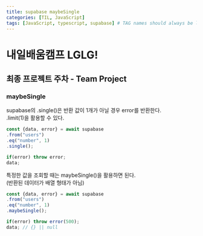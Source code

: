 ```yaml
---
title: supabase maybeSingle
categories: [TIL, JavaScript]
tags: [JavaScript, typescript, supabase] # TAG names should always be lowercase
---
```


# 내일배움캠프 LGLG!

## 최종 프로젝트 주차 - Team Project

### maybeSingle

supabase의 .single()은 반환 값이 1개가 아닐 경우 error를 반환한다.<br/>
.limit(1)을 활용할 수 있다.

```jsx
const {data, error} = await supabase
.from("users")
.eq("number", 1)
.single();

if(error) throw error;
data;
```

특정한 값을 조회할 때는 maybeSingle()을 활용하면 된다.</br>
(반환된 데이터가 배열 형태가 아님)

```jsx
const {data, error} = await supabase
.from("users")
.eq("number", 1)
.maybeSingle();

if(error) throw error(500);
data; // {} || null
```